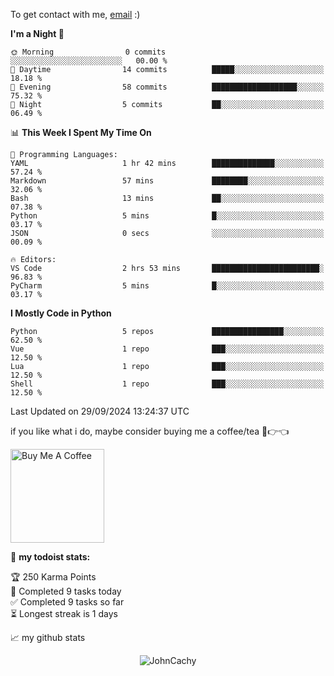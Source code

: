 To get contact with me, [email](mailto:ami@johncachy.us.kg) :)


<!--START_SECTION:waka-->
**I'm a Night 🦉** 

```text
🌞 Morning                0 commits           ░░░░░░░░░░░░░░░░░░░░░░░░░   00.00 % 
🌆 Daytime                14 commits          █████░░░░░░░░░░░░░░░░░░░░   18.18 % 
🌃 Evening                58 commits          ███████████████████░░░░░░   75.32 % 
🌙 Night                  5 commits           ██░░░░░░░░░░░░░░░░░░░░░░░   06.49 % 
```


📊 **This Week I Spent My Time On** 

```text
💬 Programming Languages: 
YAML                     1 hr 42 mins        ██████████████░░░░░░░░░░░   57.24 % 
Markdown                 57 mins             ████████░░░░░░░░░░░░░░░░░   32.06 % 
Bash                     13 mins             ██░░░░░░░░░░░░░░░░░░░░░░░   07.38 % 
Python                   5 mins              █░░░░░░░░░░░░░░░░░░░░░░░░   03.17 % 
JSON                     0 secs              ░░░░░░░░░░░░░░░░░░░░░░░░░   00.09 % 

🔥 Editors: 
VS Code                  2 hrs 53 mins       ████████████████████████░   96.83 % 
PyCharm                  5 mins              █░░░░░░░░░░░░░░░░░░░░░░░░   03.17 % 
```

**I Mostly Code in Python** 

```text
Python                   5 repos             ████████████████░░░░░░░░░   62.50 % 
Vue                      1 repo              ███░░░░░░░░░░░░░░░░░░░░░░   12.50 % 
Lua                      1 repo              ███░░░░░░░░░░░░░░░░░░░░░░   12.50 % 
Shell                    1 repo              ███░░░░░░░░░░░░░░░░░░░░░░   12.50 % 
```




 Last Updated on 29/09/2024 13:24:37 UTC
<!--END_SECTION:waka-->

if you like what i do, maybe consider buying me a coffee/tea 🥺👉👈

<a href="https://buymeacoffee.com/johncachy" target="_blank"><img src="https://cdn.buymeacoffee.com/buttons/v2/default-red.png" alt="Buy Me A Coffee" width="150" ></a>

🚧 **my todoist stats:**

<!-- TODO-IST:START -->
🏆  250 Karma Points           
🌸  Completed 9 tasks today           
✅  Completed 9 tasks so far           
⏳  Longest streak is 1 days
<!-- TODO-IST:END -->

📈 my github stats

<p align="center"> <img src="https://github-readme-stats.vercel.app/api?username=chinshunyu&show_icons=true&theme=gotham" alt="JohnCachy" />




